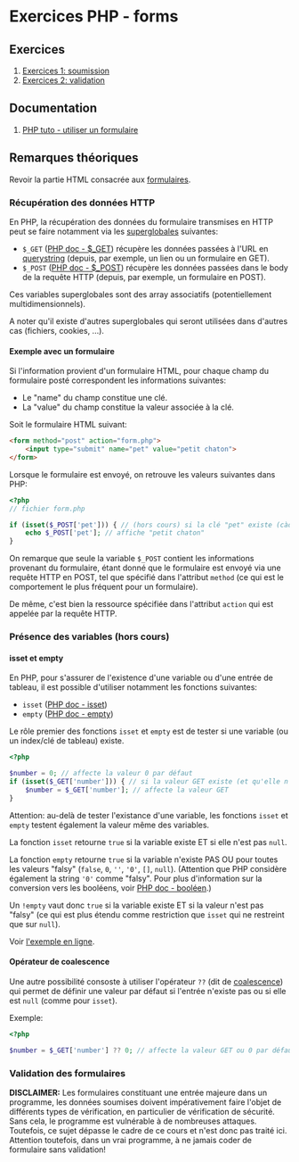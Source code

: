 # Exercices PHP - forms

## Exercices

 1. [Exercices 1: soumission](./ex1/)
 2. [Exercices 2: validation](./ex2/)

## Documentation

 1. [PHP tuto - utiliser un formulaire](https://www.php.net/manual/fr/tutorial.forms.php)

## Remarques théoriques

Revoir la partie HTML consacrée aux [formulaires](../../../exercices/html/ex7).

### Récupération des données HTTP

En PHP, la récupération des données du formulaire transmises en HTTP peut se faire notamment via les [superglobales](https://www.php.net/manual/fr/language.variables.superglobals.php) suivantes:

 - `$_GET` ([PHP doc - $_GET](https://www.php.net/manual/fr/reserved.variables.get.php)) récupère les données passées à l'URL en [querystring](https://en.wikipedia.org/wiki/Query_string) (depuis, par exemple, un lien ou un formulaire en GET).
 - `$_POST` ([PHP doc - $_POST](https://www.php.net/manual/fr/reserved.variables.post.php)) récupère les données passées dans le body de la requête HTTP (depuis, par exemple, un formulaire en POST).

 Ces variables superglobales sont des array associatifs (potentiellement multidimensionnels).

 A noter qu'il existe d'autres superglobales qui seront utilisées dans d'autres cas (fichiers, cookies, ...).

 #### Exemple avec un formulaire

 Si l'information provient d'un formulaire HTML, pour chaque champ du formulaire posté correspondent les informations suivantes:

  - Le "name" du champ constitue une clé.
  - La "value" du champ constitue la valeur associée à la clé.

Soit le formulaire HTML suivant:
```html
<form method="post" action="form.php">
    <input type="submit" name="pet" value="petit chaton">
</form>
```
Lorsque le formulaire est envoyé, on retrouve les valeurs suivantes dans PHP:
```php
<?php
// fichier form.php

if (isset($_POST['pet'])) { // (hors cours) si la clé "pet" existe (càd si le formulaire a été envoyé avec ce champ)
    echo $_POST['pet']; // affiche "petit chaton"
}
```

On remarque que seule la variable `$_POST` contient les informations provenant du formulaire, étant donné que le formulaire est envoyé via une requête HTTP en POST, tel que spécifié dans l'attribut `method` (ce qui est le comportement le plus fréquent pour un formulaire).

De même, c'est bien la ressource spécifiée dans l'attribut `action` qui est appelée par la requête HTTP.

### Présence des variables (hors cours)

#### isset et empty

En PHP, pour s'assurer de l'existence d'une variable ou d'une entrée de tableau, il est possible d'utiliser notamment les fonctions suivantes:

 - `isset` ([PHP doc - isset](https://www.php.net/manual/fr/function.isset.php)) 
 - `empty` ([PHP doc - empty](https://www.php.net/manual/fr/function.empty.php)) 

Le rôle premier des fonctions `isset` et `empty` est de tester si une variable (ou un index/clé de tableau) existe.

```php
<?php

$number = 0; // affecte la valeur 0 par défaut
if (isset($_GET['number'])) { // si la valeur GET existe (et qu'elle n'est pas null)
    $number = $_GET['number']; // affecte la valeur GET
}
```

Attention: au-delà de tester l'existance d'une variable, les fonctions `isset` et `empty` testent également la valeur même des variables.

La fonction `isset` retourne `true` si la variable existe ET si elle n'est pas `null`.

La fonction `empty` retourne `true` si la variable n'existe PAS OU pour toutes les valeurs "falsy" (`false`, `0`, `''`, `'0'`, `[]`, `null`). (Attention que PHP considère également la string `'0'` comme "falsy". Pour plus d'information sur la conversion vers les booléens, voir [PHP doc - booléen](https://www.php.net/manual/fr/language.types.boolean.php).)

Un `!empty` vaut donc `true` si la variable existe ET si la valeur n'est pas "falsy" (ce qui est plus étendu comme restriction que `isset` qui ne restreint que sur `null`).

Voir [l'exemple en ligne](https://onlinephp.io/c/10a76).

#### Opérateur de coalescence

Une autre possibilité consoste à utiliser l'opérateur `??` (dit de [coalescence](https://www.php.net/manual/fr/language.operators.assignment.php)) qui permet de définir une valeur par défaut si l'entrée n'existe pas ou si elle est `null` (comme pour `isset`).

Exemple:

```php
<?php

$number = $_GET['number'] ?? 0; // affecte la valeur GET ou 0 par défaut
```

### Validation des formulaires

**DISCLAIMER:** Les formulaires constituant une entrée majeure dans un programme, les données soumises doivent impérativement faire l'objet de différents types de vérification, en particulier de vérification de sécurité. Sans cela, le programme est vulnérable à de nombreuses attaques. Toutefois, ce sujet dépasse le cadre de ce cours et n'est donc pas traité ici. Attention toutefois, dans un vrai programme, à ne jamais coder de formulaire sans validation!
